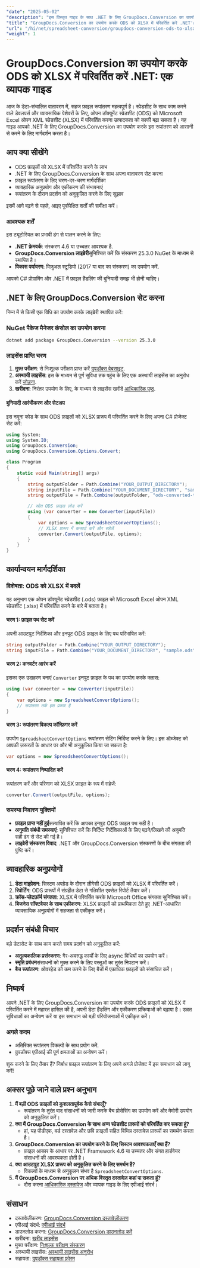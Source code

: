 ```yaml
---
"date": "2025-05-02"
"description": "इस विस्तृत गाइड के साथ .NET के लिए GroupDocs.Conversion का उपयोग करके ओपन डॉक्यूमेंट स्प्रेडशीट (ODS) को Microsoft Excel (XLSX) में निर्बाध रूप से परिवर्तित करना जानें।"
"title": "GroupDocs.Conversion का उपयोग करके ODS को XLSX में परिवर्तित करें .NET'#58; एक व्यापक गाइड"
"url": "/hi/net/spreadsheet-conversion/groupdocs-conversion-ods-to-xlsx-net/"
"weight": 1
---
```


# GroupDocs.Conversion का उपयोग करके ODS को XLSX में परिवर्तित करें .NET: एक व्यापक गाइड

आज के डेटा-संचालित वातावरण में, सहज फ़ाइल रूपांतरण महत्वपूर्ण है। स्प्रेडशीट के साथ काम करने वाले डेवलपर्स और व्यावसायिक पेशेवरों के लिए, ओपन डॉक्यूमेंट स्प्रेडशीट (ODS) को Microsoft Excel ओपन XML स्प्रेडशीट (XLSX) में परिवर्तित करना उत्पादकता को काफी बढ़ा सकता है। यह गाइड आपको .NET के लिए GroupDocs.Conversion का उपयोग करके इस रूपांतरण को आसानी से करने के लिए मार्गदर्शन करता है।

## आप क्या सीखेंगे
- ODS फ़ाइलों को XLSX में परिवर्तित करने के लाभ
- .NET के लिए GroupDocs.Conversion के साथ अपना वातावरण सेट करना
- फ़ाइल रूपांतरण के लिए चरण-दर-चरण मार्गदर्शिका
- व्यावहारिक अनुप्रयोग और एकीकरण की संभावनाएं
- रूपांतरण के दौरान प्रदर्शन को अनुकूलित करने के लिए सुझाव

इसमें आगे बढ़ने से पहले, आइए पूर्वापेक्षित शर्तों की समीक्षा करें।

### आवश्यक शर्तें
इस ट्यूटोरियल का प्रभावी ढंग से पालन करने के लिए:
- **.NET फ्रेमवर्क**: संस्करण 4.6 या उच्चतर आवश्यक है.
- **GroupDocs.Conversion लाइब्रेरी**सुनिश्चित करें कि संस्करण 25.3.0 NuGet के माध्यम से स्थापित है।
- **विकास पर्यावरण**: विज़ुअल स्टूडियो (2017 या बाद का संस्करण) का उपयोग करें.

आपको C# प्रोग्रामिंग और .NET में फ़ाइल हैंडलिंग की बुनियादी समझ भी होनी चाहिए।

## .NET के लिए GroupDocs.Conversion सेट करना
निम्न में से किसी एक विधि का उपयोग करके लाइब्रेरी स्थापित करें:

### NuGet पैकेज मैनेजर कंसोल का उपयोग करना
```bash
dotnet add package GroupDocs.Conversion --version 25.3.0
```

### लाइसेंस प्राप्ति चरण
1. **मुफ्त परीक्षण**: से निःशुल्क परीक्षण प्राप्त करें [ग्रुपडॉक्स वेबसाइट](https://releases.groupdocs.com/conversion/net/).
2. **अस्थायी लाइसेंस**: इस के माध्यम से पूर्ण सुविधा तक पहुंच के लिए एक अस्थायी लाइसेंस का अनुरोध करें [जोड़ना](https://purchase.groupdocs.com/temporary-license/).
3. **खरीदना**: निरंतर उपयोग के लिए, के माध्यम से लाइसेंस खरीदें [आधिकारिक पृष्ठ](https://purchase.groupdocs.com/buy).

#### बुनियादी आरंभीकरण और सेटअप
इस नमूना कोड के साथ ODS फ़ाइलों को XLSX प्रारूप में परिवर्तित करने के लिए अपना C# प्रोजेक्ट सेट करें:

```csharp
using System;
using System.IO;
using GroupDocs.Conversion;
using GroupDocs.Conversion.Options.Convert;

class Program
{
    static void Main(string[] args)
    {
        string outputFolder = Path.Combine("YOUR_OUTPUT_DIRECTORY");
        string inputFile = Path.Combine("YOUR_DOCUMENT_DIRECTORY", "sample.ods"); // अपने वास्तविक ODS फ़ाइल नाम से बदलें
        string outputFile = Path.Combine(outputFolder, "ods-converted-to.xlsx");

        // स्रोत ODS फ़ाइल लोड करें
        using (var converter = new Converter(inputFile))
        {
            var options = new SpreadsheetConvertOptions();
            // XLSX प्रारूप में कनवर्ट करें और सहेजें
            converter.Convert(outputFile, options);
        }
    }
}
```

## कार्यान्वयन मार्गदर्शिका
### विशेषता: ODS को XLSX में बदलें
यह अनुभाग एक ओपन डॉक्यूमेंट स्प्रेडशीट (.ods) फ़ाइल को Microsoft Excel ओपन XML स्प्रेडशीट (.xlsx) में परिवर्तित करने के बारे में बताता है।

#### चरण 1: फ़ाइल पथ सेट करें
अपनी आउटपुट निर्देशिका और इनपुट ODS फ़ाइल के लिए पथ परिभाषित करें:

```csharp
string outputFolder = Path.Combine("YOUR_OUTPUT_DIRECTORY");
string inputFile = Path.Combine("YOUR_DOCUMENT_DIRECTORY", "sample.ods"); // अपने वास्तविक ODS फ़ाइल नाम से बदलें
```

#### चरण 2: कनवर्टर आरंभ करें
इसका एक उदाहरण बनाएं `Converter` इनपुट फ़ाइल के पथ का उपयोग करके क्लास:

```csharp
using (var converter = new Converter(inputFile))
{
    var options = new SpreadsheetConvertOptions();
    // रूपांतरण तर्क इस प्रकार है
}
```

#### चरण 3: रूपांतरण विकल्प कॉन्फ़िगर करें
उपयोग `SpreadsheetConvertOptions` रूपांतरण सेटिंग निर्दिष्ट करने के लिए। इस ऑब्जेक्ट को आपकी ज़रूरतों के आधार पर और भी अनुकूलित किया जा सकता है:

```csharp
var options = new SpreadsheetConvertOptions();
```

#### चरण 4: रूपांतरण निष्पादित करें
रूपांतरण करें और परिणाम को XLSX फ़ाइल के रूप में सहेजें:

```csharp
converter.Convert(outputFile, options);
```

### समस्या निवारण युक्तियों
- **फ़ाइल प्राप्त नहीं हुई**सत्यापित करें कि आपका इनपुट ODS फ़ाइल पथ सही है।
- **अनुमति संबंधी समस्याएं**: सुनिश्चित करें कि निर्दिष्ट निर्देशिकाओं के लिए पढ़ने/लिखने की अनुमति सही ढंग से सेट की गई है।
- **लाइब्रेरी संस्करण विवाद**: .NET और GroupDocs.Conversion संस्करणों के बीच संगतता की पुष्टि करें।

## व्यावहारिक अनुप्रयोगों
1. **डेटा माइग्रेशन**: सिस्टम अपग्रेड के दौरान लीगेसी ODS फ़ाइलों को XLSX में परिवर्तित करें।
2. **रिपोर्टिंग**: ODS प्रारूपों में संग्रहीत डेटा से गतिशील एक्सेल रिपोर्ट तैयार करें।
3. **क्रॉस-प्लेटफ़ॉर्म संगतता**: XLSX में परिवर्तित करके Microsoft Office संगतता सुनिश्चित करें।
4. **बिजनेस सॉफ्टवेयर के साथ एकीकरण**: XLSX फ़ाइलों को प्राथमिकता देते हुए .NET-आधारित व्यावसायिक अनुप्रयोगों में सहजता से एकीकृत करें।

## प्रदर्शन संबंधी विचार
बड़े डेटासेट के साथ काम करते समय प्रदर्शन को अनुकूलित करें:
- **अतुल्यकालिक प्रसंस्करण**: गैर-अवरुद्ध कार्यों के लिए async विधियों का उपयोग करें।
- **स्मृति प्रबंधन**संसाधनों को मुक्त करने के लिए वस्तुओं का तुरंत निपटान करें।
- **बैच रूपांतरण**: ओवरहेड को कम करने के लिए बैचों में एकाधिक फ़ाइलों को संसाधित करें।

## निष्कर्ष
आपने .NET के लिए GroupDocs.Conversion का उपयोग करके ODS फ़ाइलों को XLSX में परिवर्तित करने में महारत हासिल की है, अपनी डेटा हैंडलिंग और एकीकरण प्रक्रियाओं को बढ़ाया है। उन्नत सुविधाओं का अन्वेषण करें या इस समाधान को बड़ी परियोजनाओं में एकीकृत करें।

### अगले कदम
- अतिरिक्त रूपांतरण विकल्पों के साथ प्रयोग करें.
- ग्रुपडॉक्स एपीआई की पूर्ण क्षमताओं का अन्वेषण करें।

शुरू करने के लिए तैयार हैं? निर्बाध फ़ाइल रूपांतरण के लिए अपने अगले प्रोजेक्ट में इस समाधान को लागू करें!

## अक्सर पूछे जाने वाले प्रश्न अनुभाग
1. **मैं बड़ी ODS फ़ाइलों को कुशलतापूर्वक कैसे संभालूँ?**
   - रूपांतरण के तुरंत बाद संसाधनों को जारी करके बैच प्रोसेसिंग का उपयोग करें और मेमोरी उपयोग को अनुकूलित करें।
2. **क्या मैं GroupDocs.Conversion के साथ अन्य स्प्रेडशीट प्रारूपों को परिवर्तित कर सकता हूं?**
   - हां, यह पीडीएफ, वर्ड दस्तावेज़ और छवि फ़ाइलों सहित विभिन्न दस्तावेज़ प्रारूपों का समर्थन करता है।
3. **GroupDocs.Conversion का उपयोग करने के लिए सिस्टम आवश्यकताएँ क्या हैं?**
   - फ़ाइल आकार के आधार पर .NET Framework 4.6 या उच्चतर और संगत हार्डवेयर संसाधनों की आवश्यकता होती है।
4. **क्या आउटपुट XLSX प्रारूप को अनुकूलित करने के लिए समर्थन है?**
   - विकल्पों के माध्यम से अनुकूलन संभव है `SpreadsheetConvertOptions`.
5. **मैं GroupDocs.Conversion पर अधिक विस्तृत दस्तावेज़ कहां पा सकता हूं?**
   - दौरा करना [आधिकारिक दस्तावेज](https://docs.groupdocs.com/conversion/net/) और व्यापक गाइड के लिए एपीआई संदर्भ।

## संसाधन
- दस्तावेज़ीकरण: [GroupDocs.Conversion दस्तावेज़ीकरण](https://docs.groupdocs.com/conversion/net/)
- एपीआई संदर्भ: [एपीआई संदर्भ](https://reference.groupdocs.com/conversion/net/)
- डाउनलोड करना: [GroupDocs.Conversion डाउनलोड करें](https://releases.groupdocs.com/conversion/net/)
- खरीदना: [खरीद लाइसेंस](https://purchase.groupdocs.com/buy)
- मुफ्त परीक्षण: [निःशुल्क परीक्षण संस्करण](https://releases.groupdocs.com/conversion/net/)
- अस्थायी लाइसेंस: [अस्थायी लाइसेंस अनुरोध](https://purchase.groupdocs.com/temporary-license/)
- सहायता: [ग्रुपडॉक्स सहायता फ़ोरम](https://forum.groupdocs.com/c/conversion/10)